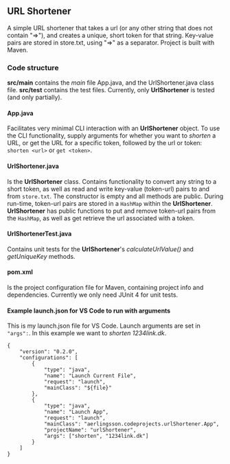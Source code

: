 ## URL Shortener
A simple URL shortener that takes a url (or any other string that does not contain "=>"), and creates a unique, short token for that string.
Key-value pairs are stored in store.txt, using "=>" as a separator.
Project is built with Maven.

### Code structure
**src/main** contains the *main* file App.java, and the UrlShortener.java class file.
**src/test** contains the test files. Currently, only **UrlShortener** is tested (and only partially).

#### App.java
Facilitates very minimal CLI interaction with an **UrlShortener** object. To use the CLI functionality, supply arguments for whether you want to *shorten* a URL, or get the URL for a specific token, followed by the url or token:
`shorten <url>` or `get <token>`.

#### UrlShortener.java
Is the **UrlShortener** class. Contains functionality to convert any string to a short token, as well as read and write key-value (token-url) pairs to and from `store.txt`.
The constructor is empty and all methods are public.
During run-time, token-url pairs are stored in a `HashMap` within the **UrlShortener**. **UrlShortener** has public functions to put and remove token-url pairs from the `HashMap`, as well as get retrieve the url associated with a token.

#### UrlShortenerTest.java
Contains unit tests for the **UrlShortener**'s *calculateUrlValue()* and *getUniqueKey* methods.

#### pom.xml
Is the project configuration file for Maven, containing project info and dependencies. Currently we only need JUnit 4 for unit tests.


#### Example launch.json for VS Code to run with arguments
This is my launch.json file for VS Code. Launch arguments are set in `"args":`. In this example we want to *shorten* *1234link.dk*.
```
{
    "version": "0.2.0",
    "configurations": [
        {
            "type": "java",
            "name": "Launch Current File",
            "request": "launch",
            "mainClass": "${file}"
        },
        {
            "type": "java",
            "name": "Launch App",
            "request": "launch",
            "mainClass": "aerlingsson.codeprojects.urlShortener.App",
            "projectName": "urlShortener",
            "args": ["shorten", "1234link.dk"]
        }
    ]
}
```

